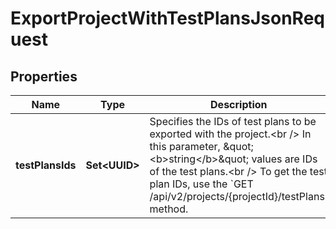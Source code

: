 

# ExportProjectWithTestPlansJsonRequest


## Properties

| Name | Type | Description | Notes |
|------------ | ------------- | ------------- | -------------|
|**testPlansIds** | **Set&lt;UUID&gt;** | Specifies the IDs of test plans to be exported with the project.&lt;br /&gt;  In this parameter, \&quot;&lt;b&gt;string&lt;/b&gt;\&quot; values are IDs of the test plans.&lt;br /&gt;  To get the test plan IDs, use the &#x60;GET /api/v2/projects/{projectId}/testPlans&#x60; method. |  [optional] |




